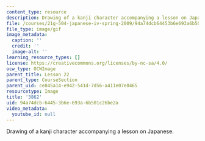 ```yaml
---
content_type: resource
description: Drawing of a kanji character accompanying a lesson on Japanese.
file: /courses/21g-504-japanese-iv-spring-2009/94a74dcb64453b6e693a6b501c26be2a_3862.gif
file_type: image/gif
image_metadata:
  caption: ''
  credit: ''
  image-alt: ''
learning_resource_types: []
license: https://creativecommons.org/licenses/by-nc-sa/4.0/
ocw_type: OCWImage
parent_title: Lesson 22
parent_type: CourseSection
parent_uid: ce845a14-e942-541d-7d56-a411e07e0465
resourcetype: Image
title: '3862'
uid: 94a74dcb-6445-3b6e-693a-6b501c26be2a
video_metadata:
  youtube_id: null
---
```

Drawing of a kanji character accompanying a lesson on Japanese.